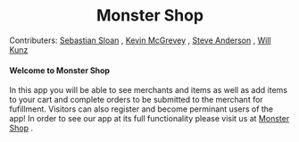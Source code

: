 <h1 align = center> Monster Shop </h1> 

Contributers: 
[Sebastian Sloan](https://github.com/sasloan) ,
[Kevin McGrevey](https://github.com/kmcgrevey) ,
[Steve Anderson](https://github.com/alerrian) ,
[Will Kunz](https://github.com/willkunz13) 

#### Welcome to Monster Shop 

  In this app you will be able to see merchants and items as well as add items to your cart and complete orders to be 
  submitted to the merchant for fufillment. Visitors can also register and become perminant users of the app! In order to see
  our app at its full functionality please visit us at [Monster Shop](https://hidden-hollows-01640.herokuapp.com/) .
